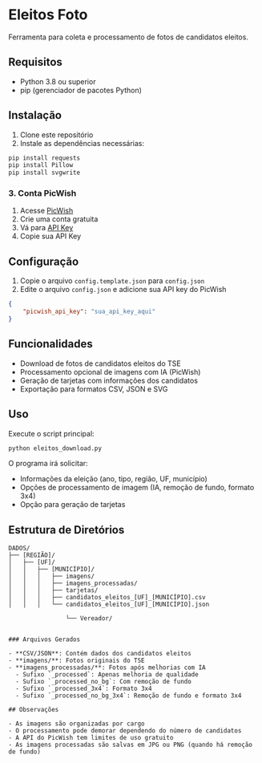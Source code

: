 # Eleitos Foto

Ferramenta para coleta e processamento de fotos de candidatos eleitos.

## Requisitos

- Python 3.8 ou superior
- pip (gerenciador de pacotes Python)

## Instalação

1. Clone este repositório
2. Instale as dependências necessárias:

```bash
pip install requests
pip install Pillow
pip install svgwrite
```

### 3. Conta PicWish
1. Acesse [PicWish](https://picwish.com/)
2. Crie uma conta gratuita
3. Vá para [API Key](https://picwish.com/my-account?subRoute=api-key)
4. Copie sua API Key

## Configuração

1. Copie o arquivo `config.template.json` para `config.json`
2. Edite o arquivo `config.json` e adicione sua API key do PicWish

```json
{
    "picwish_api_key": "sua_api_key_aqui"
}
```

## Funcionalidades

- Download de fotos de candidatos eleitos do TSE
- Processamento opcional de imagens com IA (PicWish)
- Geração de tarjetas com informações dos candidatos
- Exportação para formatos CSV, JSON e SVG

## Uso

Execute o script principal:

```bash
python eleitos_download.py
```

O programa irá solicitar:
- Informações da eleição (ano, tipo, região, UF, município)
- Opções de processamento de imagem (IA, remoção de fundo, formato 3x4)
- Opção para geração de tarjetas

## Estrutura de Diretórios

```
DADOS/
├── [REGIÃO]/
│   ├── [UF]/
│   │   ├── [MUNICÍPIO]/
│   │   │   ├── imagens/
│   │   │   ├── imagens_processadas/
│   │   │   ├── tarjetas/
│   │   │   ├── candidatos_eleitos_[UF]_[MUNICÍPIO].csv
│   │   │   └── candidatos_eleitos_[UF]_[MUNICÍPIO].json
```
                    └── Vereador/
```

### Arquivos Gerados

- **CSV/JSON**: Contém dados dos candidatos eleitos
- **imagens/**: Fotos originais do TSE
- **imagens_processadas/**: Fotos após melhorias com IA
  - Sufixo `_processed`: Apenas melhoria de qualidade
  - Sufixo `_processed_no_bg`: Com remoção de fundo
  - Sufixo `_processed_3x4`: Formato 3x4
  - Sufixo `_processed_no_bg_3x4`: Remoção de fundo e formato 3x4

## Observações

- As imagens são organizadas por cargo
- O processamento pode demorar dependendo do número de candidatos
- A API do PicWish tem limites de uso gratuito
- As imagens processadas são salvas em JPG ou PNG (quando há remoção de fundo)
